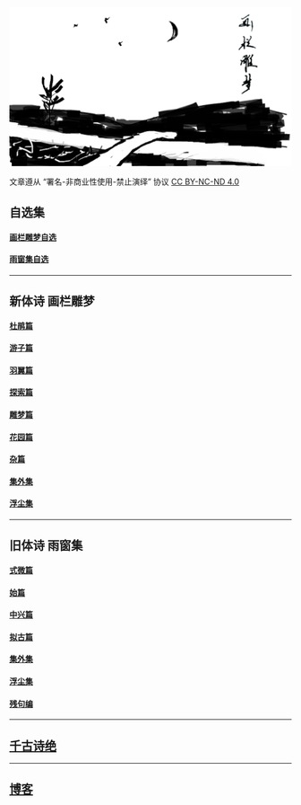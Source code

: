 ![carvingJade](/images/carvingJade.png)

文章遵从 “署名-非商业性使用-禁止演绎” 协议
[CC BY-NC-ND 4.0](https://creativecommons.org/licenses/by-nc-nd/4.0/deed.zh)

## 自选集

#### [画栏雕梦自选](./poems/carvingJade.md)
#### [雨窗集自选](./poems/yuChuang.md)

---

## 新体诗 画栏雕梦

#### [杜鹃篇](./poems/carvingJade_I.md)
#### [游子篇](./poems/carvingJade_II.md)
#### [羽翼篇](./poems/carvingJade_III.md)
#### [探索篇](./poems/carvingJade_IV.md)
#### [雕梦篇](./poems/carvingJade_V.md)
#### [花园篇](./poems/carvingJade_VI.md)
#### [杂篇](./poems/carvingJade_VII.md)
#### [集外集](./poems/carvingJade_VIII.md)
#### [浮尘集](./poems/carvingJade_X.md)

---

## 旧体诗 雨窗集

#### [式微篇](./poems/yuChuang_I.md)
#### [始篇](./poems/yuChuang_II.md)
#### [中兴篇](./poems/yuChuang_III.md)
#### [拟古篇](./poems/yuChuang_IV.md)
#### [集外集](./poems/yuChuang_V.md)
#### [浮尘集](./poems/yuChuang_VI.md)
#### [残句编](./poems/yuChuang_VII.md)

---

## [千古诗绝](./poems/qgsj.md)

---
## [博客](https://wonderkuin.gitee.io/)
